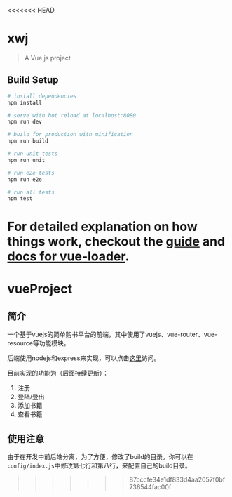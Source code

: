 <<<<<<< HEAD
# xwj

> A Vue.js project

## Build Setup

``` bash
# install dependencies
npm install

# serve with hot reload at localhost:8080
npm run dev

# build for production with minification
npm run build

# run unit tests
npm run unit

# run e2e tests
npm run e2e

# run all tests
npm test
```

For detailed explanation on how things work, checkout the [guide](http://vuejs-templates.github.io/webpack/) and [docs for vue-loader](http://vuejs.github.io/vue-loader).
=======
# vueProject

## 简介

一个基于vuejs的简单购书平台的前端，其中使用了vuejs、vue-router、vue-resource等功能模块。

后端使用nodejs和express来实现，可以点击[这里](https://github.com/xwjgo/nodeApp)访问。

目前实现的功能为（后面持续更新）：

1. 注册
2. 登陆/登出
3. 添加书籍
4. 查看书籍


## 使用注意

由于在开发中前后端分离，为了方便，修改了build的目录。你可以在`config/index.js`中修改第七行和第八行，来配置自己的build目录。

>>>>>>> 87cccfe34e1df833d4aa2057f0bf736544fac00f

